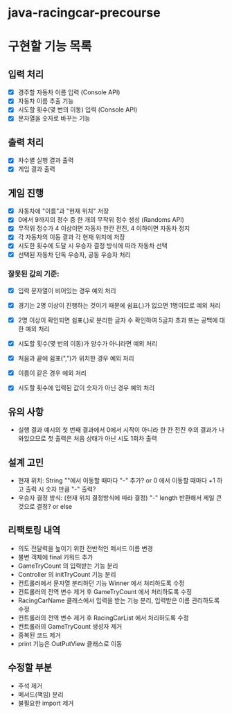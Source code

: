 # java-racingcar-precourse

# 구현할 기능 목록
## 입력 처리
- [x] 경주할 자동차 이름 입력 (Console API)
- [x] 자동차 이름 추출 기능
- [x] 시도할 횟수(몇 번의 이동) 입력 (Console API) 
- [x] 문자열을 숫자로 바꾸는 기능

## 출력 처리 
- [x] 차수별 실행 결과 출력
- [x] 게임 결과 출력

## 게임 진행
- [x] 자동차에 "이름"과 "현재 위치" 저장
- [x] 0에서 9까지의 정수 중 한 개의 무작위 정수 생성 (Randoms API)
- [x] 무작위 정수가 4 이상이면 자동차 한칸 전진, 4 이하이면 자동차 정지
- [x] 각 자동차의 이동 결과 각 현재 위치에 저장
- [x] 시도한 횟수에 도달 시 우승자 결정 방식에 따라 자동차 선택
- [x] 선택된 자동차 단독 우승자, 공동 우승자 처리

### 잘못된 값의 기준:
- [x] 입력 문자열이 비어있는 경우 예외 처리
- [x] 경기는 2명 이상이 진행하는 것이기 때문에 쉼표(,)가 없으면 1명이므로 예외 처리
- [x] 2명 이상이 확인되면 쉼표(,)로 분리한 글자 수 확인하여 5글자 초과 또는 공백에 대한 예외 처리
- [x] 시도할 횟수(몇 번의 이동)가 양수가 아니라면 예외 처리
- [x] 처음과 끝에 쉼표(",")가 위치한 경우 예외 처리
- [x] 이름이 같은 경우 예외 처리
- [x] 시도할 횟수에 입력된 값이 숫자가 아닌 경우 예외 처리


## 유의 사항
- 실행 결과 예시의 첫 번째 결과에서 0에서 시작이 아니라 한 칸 전진 후의 결과가 나와있으므로 첫 출력은 처음 상태가 아닌 시도 1회차 출력

## 설계 고민
- 현재 위치: String ""에서 이동할 때마다 "-" 추가? or 0 에서 이동할 때마다 +1 하고 출력 시 숫자 만큼 "-" 출력?
- 우승자 결정 방식: (현재 위치 결정방식에 따라 결정) "-" length 반환해서 제일 큰것으로 결정? or else

## 리팩토링 내역 
- 의도 전달력을 높이기 위한 전반적인 메서드 이름 변경
- 불변 객체에 final 키워드 추가
- GameTryCount 의 입력받는 기능 분리
- Controller 의 initTryCount 기능 분리
- 컨트롤러에서 문자열 분리하던 기능 Winner 에서 처리하도록 수정
- 컨트롤러의 전역 변수 제거 후 GameTryCount 에서 처리하도록 수정
- RacingCarName 클래스에서 입력을 받는 기능 분리, 입력받은 이름 관리하도록 수정
- 컨트롤러의 전역 변수 제거 후 RacingCarList 에서 처리하도록 수정
- 컨트롤러의 GameTryCount 생성자 제거
- 중복된 코드 제거
- print 기능은 OutPutView 클래스로 이동

## 수정할 부분
- 주석 제거
- 메서드(책임) 분리
- 불필요한 import 제거